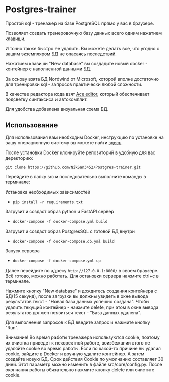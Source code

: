 # Postgres-trainer
Простой sql - тренажер на базе PostgreSQL прямо у вас в браузере.

Позволяет создать тренеровочную базу данных всего одним нажатием клавиши.

И точно также быстро ее удалить. Вы можете делать все, что угодно с вашим экземпляром БД не опасаясь последствий.

Нажатием клавиши "New database" вы создадите новый docker - контейнер с наполненной данными БД.

За основу взята БД Nordwind от Microsoft, которой вполне достаточно для тренировки sql - запросов практически любой сложности.

В качестве редактора кода взят [Ace editor](https://ace.c9.io/), который обеспечивает подсветку синтаксиса и автокомплит.

Для удобства добавлена визуальная схема БД.

## Использование

Для использования вам необходим Docker, инструкцию по установке на вашу операционную систему вы можете найти [здесь](https://docs.docker.com/engine/install/).

После установки Docker клонируйте репозиторий в удобную для вас деректорию:

```git clone https://github.com/NikSan3452/Postgres-trainer.git```

Перейдите в папку src и последовательно выполните команды в терминале:

Установка необходимых зависимостей
- ```pip install -r requirements.txt```

Загрузит и создаст образ python и FastAPI сервер
- ```docker-compose -f docker-compose.yml build```

Загрузит и создаст образ PostgresSQL с готовой БД внутри
- ```docker-compose -f docker-compose.db.yml build```

Запуск сервера
- ```docker-compose -f docker-compose.yml up```

Далее перейдите по адресу ```http://127.0.0.1:8000/``` в своем браузере.
Всё готово, можно работать. Для остановки сервера нажмите ctrl+c в терминале.

Нажмите кнопку "New database" и дождитесь создания контейнера с БД(15 секунд), после загрузки вы должны увидеть в окне вывода результатов текст - "Новая база данных успешно создана".
Чтобы удалить текущий контейнер - нажмите delete, при этом в окне вывода результатов должен появиться текст - "База данных удалена".

Для выполнения запросов к БД введите запрос и нажмите кнопку "Run". 

Внимание! Во время работы тренажера используются cookie, поэтому их очистка приведет к некоректной работе, воизбежании этого не удаляйте cookie во время работы. Если по какой-то причине вы удалил cookie, зайдите в Docker и вручную удалите контейнер. А затем создайте новую БД. Срок действия Cookie по умолчанию составляет 30 дней. Этот параметр можно изменить в файле src/core/config.py. После окончания работы обязательно нажмите кнопку delete или очистите cookie.